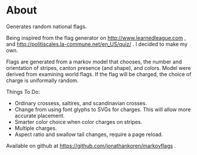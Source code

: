 # About

Generates random national flags.

Being inspired from the flag generator on
http://www.learnedleague.com , and
http://politiscales.la-commune.net/en_US/quiz/ .
I decided to make my own.

Flags are generated from a markov model that chooses, the number and
orientation of stripes, canton presence (and shape), and colors. Model were
derived from examining world flags. If the flag will be charged, the choice
of charge is uniformally random.

Things To Do:
* Ordinary crossess, saltires, and scandinavian crosses.
* Change from using font glyphs to SVGs for charges. This will allow more accurate placement.
* Smarter color choice when color charges on stripes.
* Multiple charges.
* Aspect ratio and swallow tail changes, require a page reload.

Available on github at https://github.com/jonathankoren/markovflags .
